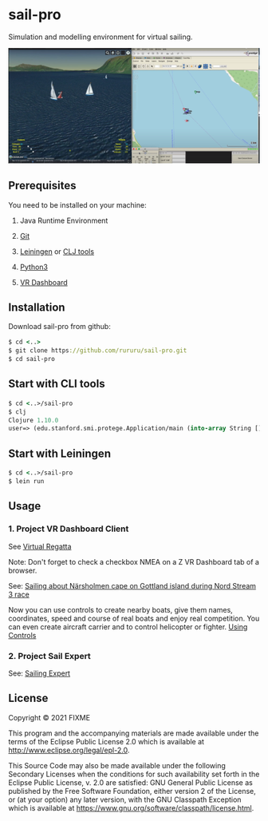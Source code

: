 # sail-pro

Simulation and modelling environment for virtual sailing.

![screenshot](1.png)

## Prerequisites

You need to be installed on your machine:

1. Java Runtime Environment

2. [Git](https://git-scm.com/)

3. [Leiningen](https://leiningen.org/) or [CLJ tools](https://clojure.org/guides/getting_started)

3. [Python3](https://www.python.org/downloads/)

4. [VR Dashboard](https://martinez58400.wixsite.com/navigationvirtuelle/vr-dashboard?lang=en)


## Installation

Download sail-pro from github:

```clj
$ cd <..>
$ git clone https://github.com/rururu/sail-pro.git
$ cd sail-pro
```
## Start with CLI tools

```clj
$ cd <..>/sail-pro
$ clj
Clojure 1.10.0
user=> (edu.stanford.smi.protege.Application/main (into-array String []))
```

## Start with Leiningen

```clj
$ cd <..>/sail-pro
$ lein run
```

## Usage

### 1. Project VR Dashboard Client

See [Virtual Regatta](https://www.youtube.com/watch?v=LYRTzwEeJqw)

Note: Don't forget to check a checkbox NMEA on a Z VR Dashboard tab of a browser.

See: [Sailing about Närsholmen cape on Gottland island during Nord Stream 3 race](https://www.youtube.com/watch?v=2kHoByWW9Zw)

Now you can use controls to create nearby boats, give them names, coordinates, speed and course of real boats and enjoy real competition. You can even create aircraft carrier and to control helicopter or fighter. [Using Controls](https://youtu.be/pK9GTSEGQYQ)

### 2. Project Sail Expert

See: [Sailing Expert](https://youtu.be/VG87r7_gVz8)

## License

Copyright © 2021 FIXME

This program and the accompanying materials are made available under the
terms of the Eclipse Public License 2.0 which is available at
http://www.eclipse.org/legal/epl-2.0.

This Source Code may also be made available under the following Secondary
Licenses when the conditions for such availability set forth in the Eclipse
Public License, v. 2.0 are satisfied: GNU General Public License as published by
the Free Software Foundation, either version 2 of the License, or (at your
option) any later version, with the GNU Classpath Exception which is available
at https://www.gnu.org/software/classpath/license.html.
